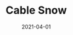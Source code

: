 ---
description: "Width%3A%2054%u201D%20%7C%20Content%3A%2093%25%20Polyester%2C%207%25%20Linen%20%7C%20Abrasion%3A%2050%2C000%20Double%20Rubs%20-%20Wyzenbeek%20Method%20%7C%20Repeat%3A%20N/A%20%7C%20Finish%3A%20INCASE%20by%20CRYPTON%20%7C%20Flammability%3A%20NFPA%20260%2C%20UFAC%20Class%201%2C%20CAL%20117%20%7C%20Applications%3A%20Contract%20/%20Hospitality%2C%20Residential%20%7C%20"
tags: 
  - "Lark Fontaine"
  - "Cable"
  - "Textiles"
image_primary: "img/Cable_Snow_large.jpg"
href: "https://www.larkfontaine.com/collections/textiles/products/cable-snow"
designer: "Lark Fontaine"
title: "Cable Snow"
category: "Textiles"
subtitle: ""
manufacturer: "Lark Fontaine"
slug: "/manufacturers/lark-fontaine/textiles/lark-fontaine-cable-snow"
date: "2021-04-01"
---
